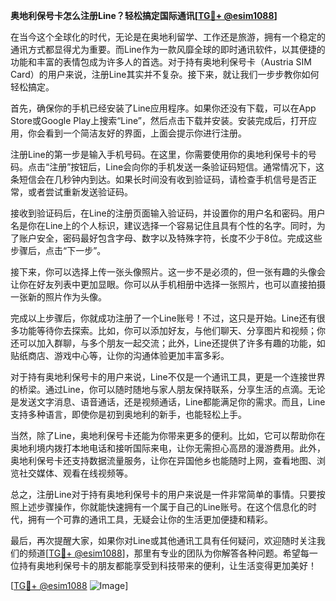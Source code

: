 **奥地利保号卡怎么注册Line？轻松搞定国际通讯[[TG💪+ @esim1088](https://t.me/s/esim1088)]**

在当今这个全球化的时代，无论是在奥地利留学、工作还是旅游，拥有一个稳定的通讯方式都显得尤为重要。而Line作为一款风靡全球的即时通讯软件，以其便捷的功能和丰富的表情包成为许多人的首选。对于持有奥地利保号卡（Austria SIM Card）的用户来说，注册Line其实并不复杂。接下来，就让我们一步步教你如何轻松搞定。

首先，确保你的手机已经安装了Line应用程序。如果你还没有下载，可以在App Store或Google Play上搜索“Line”，然后点击下载并安装。安装完成后，打开应用，你会看到一个简洁友好的界面，上面会提示你进行注册。

注册Line的第一步是输入手机号码。在这里，你需要使用你的奥地利保号卡的号码。点击“注册”按钮后，Line会向你的手机发送一条验证码短信。通常情况下，这条短信会在几秒钟内到达。如果长时间没有收到验证码，请检查手机信号是否正常，或者尝试重新发送验证码。

接收到验证码后，在Line的注册页面输入验证码，并设置你的用户名和密码。用户名是你在Line上的个人标识，建议选择一个容易记住且具有个性的名字。同时，为了账户安全，密码最好包含字母、数字以及特殊字符，长度不少于8位。完成这些步骤后，点击“下一步”。

接下来，你可以选择上传一张头像照片。这一步不是必须的，但一张有趣的头像会让你在好友列表中更加显眼。你可以从手机相册中选择一张照片，也可以直接拍摄一张新的照片作为头像。

完成以上步骤后，你就成功注册了一个Line账号！不过，这只是开始。Line还有很多功能等待你去探索。比如，你可以添加好友，与他们聊天、分享图片和视频；你还可以加入群聊，与多个朋友一起交流；此外，Line还提供了许多有趣的功能，如贴纸商店、游戏中心等，让你的沟通体验更加丰富多彩。

对于持有奥地利保号卡的用户来说，Line不仅是一个通讯工具，更是一个连接世界的桥梁。通过Line，你可以随时随地与家人朋友保持联系，分享生活的点滴。无论是发送文字消息、语音通话，还是视频通话，Line都能满足你的需求。而且，Line支持多种语言，即使你是初到奥地利的新手，也能轻松上手。

当然，除了Line，奥地利保号卡还能为你带来更多的便利。比如，它可以帮助你在奥地利境内拨打本地电话和接听国际来电，让你无需担心高昂的漫游费用。此外，奥地利保号卡还支持数据流量服务，让你在异国他乡也能随时上网，查看地图、浏览社交媒体、观看在线视频等。

总之，注册Line对于持有奥地利保号卡的用户来说是一件非常简单的事情。只要按照上述步骤操作，你就能快速拥有一个属于自己的Line账号。在这个信息化的时代，拥有一个可靠的通讯工具，无疑会让你的生活更加便捷和精彩。

最后，再次提醒大家，如果你对Line或其他通讯工具有任何疑问，欢迎随时关注我们的频道[[TG💪+ @esim1088](https://t.me/s/esim1088)]，那里有专业的团队为你解答各种问题。希望每一位持有奥地利保号卡的朋友都能享受到科技带来的便利，让生活变得更加美好！

[[TG💪+ @esim1088](https://t.me/s/esim1088) ![Image](https://i.postimg.cc/4NQfJmqS/Snipaste-2025-05-13-00-14-12.png)]